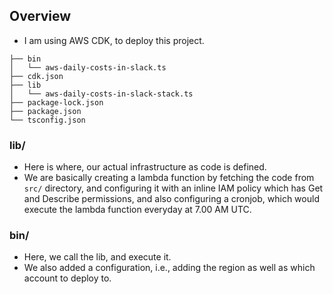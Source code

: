 ## Overview

* I am using AWS CDK, to deploy this project.

```
├── bin
│   └── aws-daily-costs-in-slack.ts
├── cdk.json
├── lib
│   └── aws-daily-costs-in-slack-stack.ts
├── package-lock.json
├── package.json
└── tsconfig.json
```

### lib/

* Here is where, our actual infrastructure as code is defined.
* We are basically creating a lambda function by fetching the code from `src/` directory, and configuring it with an inline IAM policy which has Get and Describe permissions, and also configuring a cronjob, which would execute the lambda function everyday at 7.00 AM UTC.

### bin/

* Here, we call the lib, and execute it.
* We also added a configuration, i.e., adding the region as well as which account to deploy to.